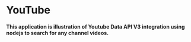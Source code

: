 # YouTube

#### This application is illustration of **Youtube Data API V3** integration using nodejs to search for any channel videos.

